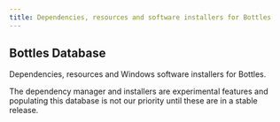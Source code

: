 ```yaml
---
title: Dependencies, resources and software installers for Bottles
---
```


<section class="heading">
  <div class="container large">
    <h1>Bottles Database</h1>
    <p>Dependencies, resources and Windows software installers for Bottles.</p>
    <div class="warning">
      <p>The dependency manager and installers are experimental features and populating this database is not our priority until these are in a stable release.</p>
    </div>
  </div>
</section>
